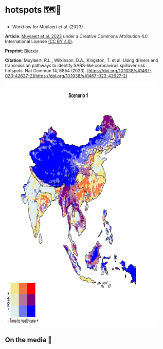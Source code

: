 # hotspots 🗺️:triangular_flag_on_post:

* Workflow for Muylaert et al. (2023)

**Article**: [Muylaert et al. 2023](https://doi.org/10.1038/s41467-023-42627-2) under a Creative Commons Attribution 4.0 International License [(CC BY 4.0)](https://creativecommons.org/licenses/by/4.0/).

**Preprint**: [Biorxiv](https://www.biorxiv.org/content/10.1101/2022.12.08.518776v1)

**Citation**: Muylaert, R.L., Wilkinson, D.A., Kingston, T. et al. Using drivers and transmission pathways to identify SARS-like coronavirus spillover risk hotspots. Nat Commun 14, 6854 (2023). [https://doi.org/10.1038/s41467-023-42627-2](https://doi.org/10.1038/s41467-023-42627-2)

<img src="https://github.com/renatamuy/hotspots/blob/main/results/Figure_04/GIF_01.gif" width="800" height="800" />

## On the media :newspaper:

